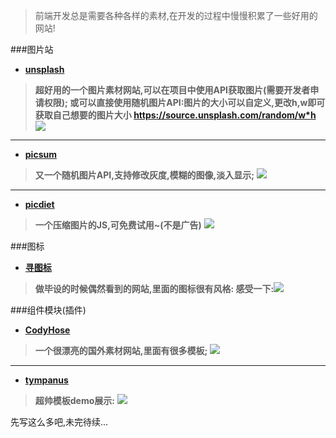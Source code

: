 >前端开发总是需要各种各样的素材,在开发的过程中慢慢积累了一些好用的网站!

###图片站
- **[unsplash](https://unsplash.com/)**
>**超好用的一个图片素材网站,可以在项目中使用API获取图片(需要开发者申请权限);
或可以直接使用随机图片API:图片的大小可以自定义,更改h,w即可获取自己想要的图片大小
https://source.unsplash.com/random/w*h**
![](https://zxx.im/wp-content/uploads/2018/12/TPW3@LZWY8MD18HO6C.png)

---

- **[picsum](https://picsum.photos/)**
>**又一个随机图片API,支持修改灰度,模糊的图像,淡入显示;**
![](https://zxx.im/wp-content/uploads/2018/12/MI_R2386Q8T5MQK7F8T.png)

---

- **[picdiet](https://www.picdiet.com/zh-cn)**
>**一个压缩图片的JS,可免费试用~(不是广告)**
![](https://zxx.im/wp-content/uploads/2018/12/8_0YX@U95QV05O0Q7DM.png)

###图标

- **[寻图标](https://icon.52112.com/)**
>**做毕设的时候偶然看到的网站,里面的图标很有风格:
感受一下:**![](https://zxx.im/wp-content/uploads/2018/12/RG_9FGMN@QHIQAFN2.png)

###组件模块(插件)

- **[CodyHose](https://codyhouse.co/library)**
> **一个很漂亮的国外素材网站,里面有很多模板;**
![](https://zxx.im/wp-content/uploads/2018/12/YT56GQU1W_2C8CAMZ34.png)

---

- **[tympanus](https://tympanus.net/)**
> **超帅模板demo展示:**
![](https://zxx.im/wp-content/uploads/2018/12/XAJZ1_QLV9@INCEEI.png)

先写这么多吧,未完待续...




